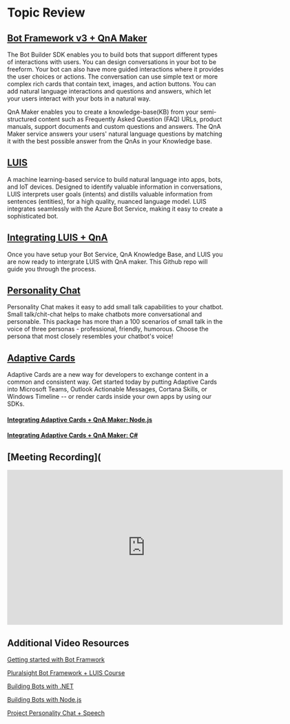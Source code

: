 # Topic Review
## [Bot Framework v3 + QnA Maker](https://github.com/jCho23/BotWorkshop)
The Bot Builder SDK enables you to build bots that support different types of interactions with users. You can design conversations in your bot to be freeform. Your bot can also have more guided interactions where it provides the user choices or actions. The conversation can use simple text or more complex rich cards that contain text, images, and action buttons. You can add natural language interactions and questions and answers, which let your users interact with your bots in a natural way.

QnA Maker enables you to create a knowledge-base(KB) from your semi-structured content such as Frequently Asked Question (FAQ) URLs, product manuals, support documents and custom questions and answers. The QnA Maker service answers your users' natural language questions by matching it with the best possible answer from the QnAs in your Knowledge base.

## [LUIS](https://github.com/Azure/LearnAI-Bootcamp/blob/master/lab01.5-luis/1_LUIS.md)
A machine learning-based service to build natural language into apps, bots, and IoT devices. Designed to identify valuable information in conversations, LUIS interprets user goals (intents) and distills valuable information from sentences (entities), for a high quality, nuanced language model. LUIS integrates seamlessly with the Azure Bot Service, making it easy to create a sophisticated bot. 

## [Integrating LUIS + QnA](https://github.com/MicrosoftDocs/azure-docs/blob/master/articles/cognitive-services/QnAMaker/Tutorials/integrate-qnamaker-luis.md#web-app-bot)
Once you have setup your Bot Service, QnA Knowledge Base, and LUIS you are now ready to intergrate LUIS with QnA maker. This Github repo will guide you through the process.

## [Personality Chat](https://github.com/Microsoft/BotBuilder-PersonalityChat)
Personality Chat makes it easy to add small talk capabilities to your chatbot. Small talk/chit-chat helps to make chatbots more conversational and personable. This package has more than a 100 scenarios of small talk in the voice of three personas - professional, friendly, humorous. Choose the persona that most closely resembles your chatbot's voice!

## [Adaptive Cards](https://github.com/Microsoft/AdaptiveCards)
Adaptive Cards are a new way for developers to exchange content in a common and consistent way. Get started today by putting Adaptive Cards into Microsoft Teams, Outlook Actionable Messages, Cortana Skills, or Windows Timeline -- or render cards inside your own apps by using our SDKs.
#### [Integrating Adaptive Cards + QnA Maker: Node.js](https://github.com/Microsoft/BotFramework-Samples/tree/master/blog-samples/Node/Blog-Qna-Attachments)
#### [Integrating Adaptive Cards + QnA Maker: C#](https://github.com/Microsoft/BotFramework-Samples/blob/master/blog-samples/CSharp/Qna-Rich-Cards/Qna-Rich-Cards/Dialogs/QnaDialog.cs)


## [Meeting Recording](

<iframe width="640" height="360" src="https://msit.microsoftstream.com/embed/video/81ee01b1-a56d-4f1e-8c3b-86e848cee0b0?autoplay=false&amp;showinfo=true" style="border:none;" allowfullscreen ></iframe>


## Additional Video Resources
[Getting started with Bot Framwork](https://aischool.microsoft.com/en-us/conversational/learning-paths/getting-started-with-azure-bot-framework)

[Pluralsight Bot Framework + LUIS Course](https://www.pluralsight.com/courses/microsoft-bot-framework-getting-started-update)

[Building Bots with .NET](https://aischool.microsoft.com/en-us/conversational/learning-paths/bot-framework-with-net)

[Building Bots with Node.js](https://aischool.microsoft.com/en-us/conversational/learning-paths/building-bots-with-node-js)

[Project Personality Chat + Speech](https://aischool.microsoft.com/en-us/conversational/learning-paths/building-an-intelligent-bot)

